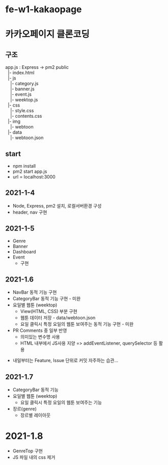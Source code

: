# fe-w1-kakaopage

# 카카오페이지 클론코딩

## 구조
  app.js : Express  -> pm2
  public  
  &nbsp;&nbsp;|- index.html  
  &nbsp;&nbsp;|- js  
  &nbsp;&nbsp;&nbsp;&nbsp;|- category.js  
  &nbsp;&nbsp;&nbsp;&nbsp;|- banner.js  
  &nbsp;&nbsp;&nbsp;&nbsp;|- event.js  
  &nbsp;&nbsp;&nbsp;&nbsp;|- weektop.js  
  &nbsp;&nbsp;|- css  
  &nbsp;&nbsp;&nbsp;&nbsp;|- style.css  
  &nbsp;&nbsp;&nbsp;&nbsp;|- contents.css  
  &nbsp;&nbsp;|- img  
  &nbsp;&nbsp;&nbsp;&nbsp;|- webtoon  
  &nbsp;&nbsp;|- data  
  &nbsp;&nbsp;&nbsp;&nbsp;|- webtoon.json  
  
## start
  - npm install
  - pm2 start app.js
  - url = localhost:3000

## 2021-1-4
  - Node, Express, pm2 설치, 로컬서버환경 구성
  - header, nav 구현
  
## 2021-1-5
  - Genre
  - Banner
  - Dashboard
  - Event
    - 구현

## 2021-1.6
  - NavBar 동적 기능 구현
  - CategoryBar 동적 기능 구현 - 미완
  - 요일별 웹툰 (weektop)
    - View(HTML, CSS) 부분 구현
    - 웹툰 데이터 저장 - data/webtoon.json
    - 요일 클릭시 특정 요일의 웹툰 보여주는 동적 기능 구현 - 미완
  - PR Comments 중 일부 반영
    - 의미있는 변수명 사용
    - HTML 내부에서 JS사용 지양 => addEventListener, querySelector 등 활용
  * 내일부터는 Feature, Issue 단위로 커밋 자주하는 습관...


## 2021-1.7
   - CategoryBar 동적 기능
   - 요일별 웹툰 (weektop)
     - 요일 클릭시 특정 요일의 웹툰 보여주는 기능
   - 장르(genre)
     - 장르별 레이아웃

# 2021-1.8
  - GenreTop 구현
  - JS 파일 내의 css 제거
  